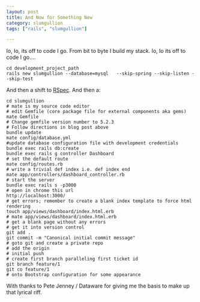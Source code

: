 ```yaml
---
layout: post
title: And Now for Something New
category: slumgullion
tags: ["rails", "slumgullion"]

---
```

Io, Io, its off to code I go.  From bit to byte I build my stack. Io, Io its off to code I go....  

    cd development_project_path
    rails new slumgullion --database=mysql   --skip-spring --skip-listen --skip-test

And then a shift to [RSpec](https://fuzzyblog.io/blog/rails/2017/02/26/setting-up-rails-with-rspec-from-the-start.html).  And then a:

    cd slumgullion
    # mate is my source code editor
    # edit Gemfile (core package file for external components aka gems)
    mate Gemfile
    # Change gemfile version number to 5.2.3
    # Follow directions in blog post above
    bundle update
    mate config/database.yml
    #update database configuration file with development credentials
    bundle exec rails db:create
    bundle exec rails g controller Dashboard
    # set the default route
    mate config/routes.rb
    # write a trivial def index i.e. def index end
    mate app/controllers/dashboard_controller.rb
    # start the server
    bundle exec rails s -p3000
    # open in chrome this url 
    http://localhost:3000/
    # get errors; remember to create a blank index template to force html rendering
    touch app/views/dashboard/index.html.erb
    # mate app/views/dashboard/index.html.erb
    # get a blank page without any errors
    # get it into version control
    git add . 
    git commit -m "Canonical initial commit message"
    # goto git and create a private repo
    # add the origin
    # initial push
    # create first branch paralleling first ticket id
    git branch feature/1
    git co feature/1
    # onto Bootstrap configuration for some appearance

With thanks to Pete Jenney / Dataware for giving me the basis to make up that lyrical riff.
